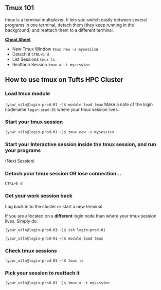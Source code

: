 ## Tmux 101
tmux is a terminal multiplexer. 
It lets you switch easily between several programs in one terminal, detach them (they keep running in the background) and reattach them to a different terminal.

**[Cheat Sheet](https://tmuxcheatsheet.com/)**

- New Tmux Window `tmux new -s mysession`
- Detach it `CTRL+b d`
- List Sessions `tmux ls`
- Reattach Session `tmux a -t mysession`

## How to use tmux on Tufts HPC Cluster

### Load tmux module
`[your_utln@login-prod-01 ~]$ module load tmux`
Make a note of the login nodename `login-prod-01` where your tmux session lives.

### Start your tmux session
`[your_utln@login-prod-01 ~]$ tmux new -s mysession`

### Start your Interactive session inside the tmux session, and run your programs 
(Next Session)

### Detach your tmux session OR lose connection...
`CTRL+b d`

### Get your work session back

Log back in to the cluster or start a new terminal

If you are allocated on a **different** login node than where your tmux session lives. Simply do: 

`[your_utln@login-prod-03 ~]$ ssh login-prod-01`

`[your_utln@login-prod-01 ~]$ module load tmux`

### Check tmux sessions
`[your_utln@login-prod-01 ~]$ tmux ls`

### Pick your session to reattach it
`[your_utln@login-prod-01 ~]$ tmux a -t mysession`

